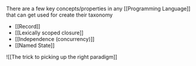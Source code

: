There are a few key concepts/properties in any [[Programming Language]] that can get used for create their taxonomy

- [[Record]]
- [[Lexically scoped closure]]
- [[Independence (concurrency)]]
- [[Named State]]

![[The trick to picking up the right paradigm]]
